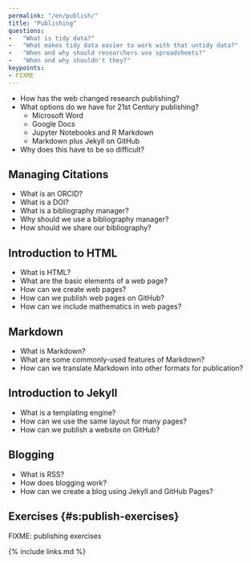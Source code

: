 ```yaml
---
permalink: "/en/publish/"
title: "Publishing"
questions:
-   "What is tidy data?"
-   "What makes tidy data easier to work with that untidy data?"
-   "When and why should researchers use spreadsheets?"
-   "When and why shouldn't they?"
keypoints:
- FIXME
---
```


-   How has the web changed research publishing?
-   What options do we have for 21st Century publishing?
    -   Microsoft Word
    -   Google Docs
    -   Jupyter Notebooks and R Markdown
    -   Markdown plus Jekyll on GitHub
-   Why does this have to be so difficult?

## Managing Citations

-   What is an ORCID?
-   What is a DOI?
-   What is a bibliography manager?
-   Why should we use a bibliography manager?
-   How should we share our bibliography?

## Introduction to HTML

-   What is HTML?
-   What are the basic elements of a web page?
-   How can we create web pages?
-   How can we publish web pages on GitHub?
-   How can we include mathematics in web pages?

## Markdown

-   What is Markdown?
-   What are some commonly-used features of Markdown?
-   How can we translate Markdown into other formats for publication?

## Introduction to Jekyll

-   What is a templating engine?
-   How can we use the same layout for many pages?
-   How can we publish a website on GitHub?

## Blogging

-   What is RSS?
-   How does blogging work?
-   How can we create a blog using Jekyll and GitHub Pages?

## Exercises {#s:publish-exercises}

FIXME: publishing exercises

{% include links.md %}
